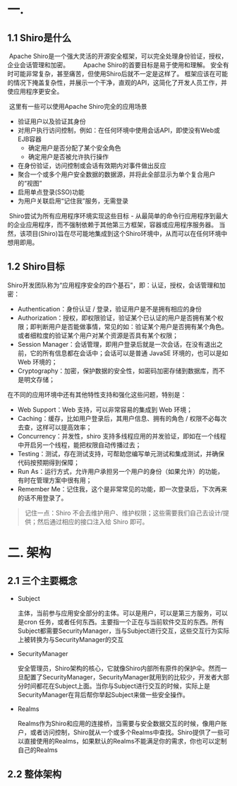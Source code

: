 

# 一. 

## 1.1 Shiro是什么

​		Apache Shiro是一个强大灵活的开源安全框架，可以完全处理身份验证，授权，企业会话管理和加密。
　　Apache Shiro的首要目标是易于使用和理解。 安全有时可能非常复杂，甚至痛苦，但使用Shiro后就不一定是这样了。 框架应该在可能的情况下掩盖复杂性，并展示一个干净，直观的API，这简化了开发人员工作，并使应用程序更安全。

​		这里有一些可以使用Apache Shiro完全的应用场景

- 验证用户以及验证其身份
- 对用户执行访问控制，例如：在任何环境中使用会话API，即使没有Web或EJB容器
  - 确定用户是否分配了某个安全角色
  - 确定用户是否被允许执行操作
- 在身份验证，访问控制或会话有效期内对事件做出反应
- 聚合一个或多个用户安全数据的数据源，并将此全部显示为单个复合用户的“视图”
- 启用单点登录(SSO)功能
- 为用户关联启用“记住我”服务，无需登录

​       Shiro尝试为所有应用程序环境实现这些目标 - 从最简单的命令行应用程序到最大的企业应用程序，而不强制依赖于其他第三方框架，容器或应用程序服务器。 当然，该项目(Shiro)旨在尽可能地集成到这个Shiro环境中，从而可以在任何环境中想用即用。

## 1.2 Shiro目标

Shiro开发团队称为“应用程序安全的四个基石”，即：认证，授权，会话管理和加密：

- Authentication：身份认证 / 登录，验证用户是不是拥有相应的身份
- Authorization：授权，即权限验证，验证某个已认证的用户是否拥有某个权限；即判断用户是否能做事情，常见的如：验证某个用户是否拥有某个角色。或者细粒度的验证某个用户对某个资源是否具有某个权限；
- Session Manager：会话管理，即用户登录后就是一次会话，在没有退出之前，它的所有信息都在会话中；会话可以是普通 JavaSE 环境的，也可以是如 Web 环境的；
- Cryptography：加密，保护数据的安全性，如密码加密存储到数据库，而不是明文存储；

在不同的应用环境中还有其他特性支持和强化这些问题，特别是：

- Web Support：Web 支持，可以非常容易的集成到 Web 环境；
- Caching：缓存，比如用户登录后，其用户信息、拥有的角色 / 权限不必每次去查，这样可以提高效率；
- Concurrency：并发性，shiro 支持多线程应用的并发验证，即如在一个线程中开启另一个线程，能把权限自动传播过去；
- Testing：测试，存在测试支持，可帮助您编写单元测试和集成测试，并确保代码按预期得到保障；
- Run As：运行方式，允许用户承担另一个用户的身份（如果允许）的功能，有时在管理方案中很有用；
- Remember Me：记住我，这个是非常常见的功能，即一次登录后，下次再来的话不用登录了。

> 记住一点：Shiro 不会去维护用户、维护权限；这些需要我们自己去设计/提供；然后通过相应的接口注入给 Shiro 即可。



# 二. 架构

## 2.1 三个主要概念

- Subject

  ​		主体，当前参与应用安全部分的主体。可以是用户，可以是第三方服务，可以是cron 任务，或者任何东西。主要指一个正在与当前软件交互的东西。所有Subject都需要SecurityManager，当与Subject进行交互，这些交互行为实际上被转换为与SecurityManager的交互

- SecurityManager

  ​		安全管理员，Shiro架构的核心，它就像Shiro内部所有原件的保护伞。然而一旦配置了SecurityManager，SecurityManager就用到的比较少，开发者大部分时间都花在Subject上面。当你与Subject进行交互的时候，实际上是SecurityManager在背后帮你举起Subject来做一些安全操作。

- Realms

  ​		Realms作为Shiro和应用的连接桥，当需要与安全数据交互的时候，像用户账户，或者访问控制，Shiro就从一个或多个Realms中查找。Shiro提供了一些可以直接使用的Realms，如果默认的Realms不能满足你的需求，你也可以定制自己的Realms

## 2.2 整体架构



